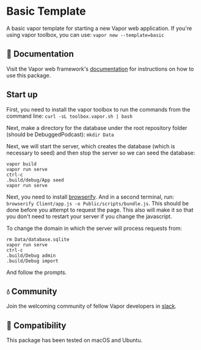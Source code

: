 # Basic Template

A basic vapor template for starting a new Vapor web application. If you're using vapor toolbox, you can use: `vapor new --template=basic`

## 📖 Documentation

Visit the Vapor web framework's [documentation](http://docs.vapor.codes) for instructions on how to use this package.

## Start up
First, you need to install the vapor toolbox to run the commands from the command line: `curl -sL toolbox.vapor.sh | bash`

Next, make a directory for the database under the root repository folder (should be DebuggedPodcast): `mkdir Data`

Next, we will start the server, which creates the database (which is necessary to seed) and then stop the server so we can seed the database:
```
vapor build
vapor run serve
ctrl-c
.build/debug/App seed
vapor run serve
```

Next, you need to install [browserify](http://browserify.org/). And in a second terminal, run: `browserify Client/app.js -o Public/scripts/bundle.js`. This should be done before you attempt to request the page. This also will make it so that you don't need to restart your server if you change the javascript.

To change the domain in which the server will process requests from:
```
rm Data/database.sqlite
vapor run serve
ctrl-c
.build/Debug admin
.build/Debug import
```
And follow the prompts. 

## 💧 Community

Join the welcoming community of fellow Vapor developers in [slack](http://vapor.team).

## 🔧 Compatibility

This package has been tested on macOS and Ubuntu.
